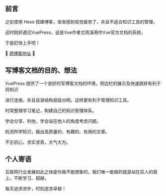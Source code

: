 
## 前言

之前使用 Hexo 搭建博客，渐渐感到视觉疲劳了，并且不适合知识工具的管理，

这时刚好遇见VuePress，这是Vue作者尤雨溪用作Vue官方文档的系统，

于是赶快上手吧！

:tada: [原博客地址](https://cmini777.gitee.io/) :tada:


## 写博客文档的目的、想法 <Badge text="目的" type="warn"/><Badge text="想法" type="tip"/>

VuePress 提供了一个良好的写博客文档的环境，侧边栏的展示及快速跳转有利于将知识

进行连接，并且目录结构层级分明，这样更有利于管理知识工具。

时常整理学习笔记，构建自己的知识管理体系。<Badge text="目的" type="warn"/>

学会分享、利他，学会站在他人的角度考虑问题。<Badge text="目的" type="warn"/>

检测所学知识，输出高质量的、有趣的、有用的文章。<Badge text="目的" type="warn"/>

不忘初心，求实求真，大气大为。<Badge text="想法" type="tip"/>

## 个人寄语

互联网行业发展如此之快是你我不能想象的，我们唯一能做的就是站在巨人的肩上，不断学习、超越，

每天追求进步，时刻追求卓越！